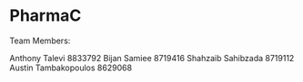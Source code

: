 # PharmaC

Team Members:

Anthony Talevi 8833792
Bijan Samiee 8719416
Shahzaib Sahibzada 8719112
Austin Tambakopoulos 8629068

